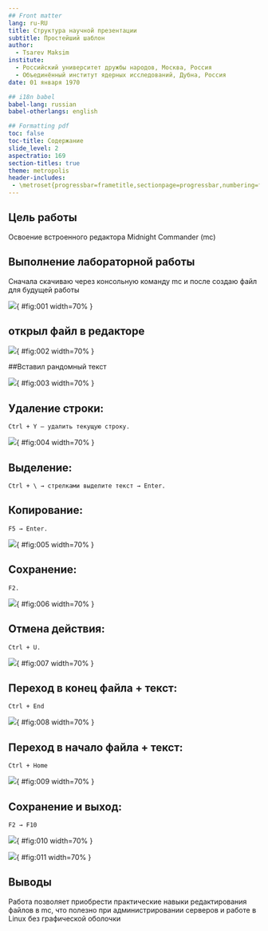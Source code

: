 ```yaml
---
## Front matter
lang: ru-RU
title: Структура научной презентации
subtitle: Простейший шаблон
author:
  - Tsarev Maksim
institute:
  - Российский университет дружбы народов, Москва, Россия
  - Объединённый институт ядерных исследований, Дубна, Россия
date: 01 января 1970

## i18n babel
babel-lang: russian
babel-otherlangs: english

## Formatting pdf
toc: false
toc-title: Содержание
slide_level: 2
aspectratio: 169
section-titles: true
theme: metropolis
header-includes:
 - \metroset{progressbar=frametitle,sectionpage=progressbar,numbering=fraction}
---
```


## Цель работы

Освоение встроенного редактора Midnight Commander (mc)

## Выполнение лабораторной работы

Сначала скачиваю через консольную команду mc и после создаю файл для будущей работы

![](image/1.PNG){ #fig:001 width=70% }

## открыл файл в редакторе

![](image/2.PNG){ #fig:002 width=70% }

##Вставил рандомный текст

![](image/3.PNG){ #fig:003 width=70% }

## Удаление строки:

    Ctrl + Y — удалить текущую строку.

![](image/4.PNG){ #fig:004 width=70% }

## Выделение:

    Ctrl + \ → стрелками выделите текст → Enter.

## Копирование:

    F5 → Enter.

![](image/5.PNG){ #fig:005 width=70% }

## Сохранение:

    F2.

![](image/6.PNG){ #fig:006 width=70% }

## Отмена действия:

    Ctrl + U.

![](image/7.PNG){ #fig:007 width=70% }

## Переход в конец файла + текст:

    Ctrl + End

![](image/8.PNG){ #fig:008 width=70% }

## Переход в начало файла + текст:

    Ctrl + Home

![](image/9.PNG){ #fig:009 width=70% }

## Сохранение и выход:

    F2 → F10

![](image/10.PNG){ #fig:010 width=70% }

![](image/11.PNG){ #fig:011 width=70% }



## Выводы

Работа позволяет приобрести практические навыки редактирования файлов в mc, что полезно при администрировании серверов и работе в Linux без графической оболочки